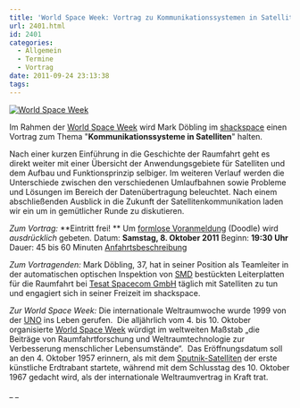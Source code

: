 ```yaml
---
title: 'World Space Week: Vortrag zu Kommunikationssystemen in Satelliten'
url: 2401.html
id: 2401
categories:
  - Allgemein
  - Termine
  - Vortrag
date: 2011-09-24 23:13:38
tags:
---
```


[![](https://blog.shackspace.de/wp-content/uploads/2011/09/keyvisual_3spalten1.jpg "World Space Week")](https://blog.shackspace.de/wp-content/uploads/2011/09/keyvisual_3spalten1.jpg)

Im Rahmen der [World Space Week](http://www.worldspaceweek.org/) wird Mark Döbling im [shackspace](https://blog.shackspace.de/?page_id=713) einen Vortrag zum Thema "**Kommunikationssysteme in Satelliten**" halten.

Nach einer kurzen Einführung in die Geschichte der Raumfahrt geht es direkt weiter mit einer Übersicht der Anwendungsgebiete für Satelliten und dem Aufbau und Funktionsprinzip selbiger.
Im weiteren Verlauf werden die Unterschiede zwischen den verschiedenen Umlaufbahnen sowie Probleme und Lösungen im Bereich der Datenübertragung beleuchtet.
Nach einem abschließenden Ausblick in die Zukunft der Satellitenkommunikation laden wir ein um in gemütlicher Runde zu diskutieren.

_Zum Vortrag:_
**Eintritt frei! ** Um [formlose Voranmeldung](http://www.doodle.com/npqaybcqgb5w66ve) (Doodle) wird _ausdrücklich_ gebeten.
Datum: **Samstag, 8\. Oktober 2011**
Beginn: **19:30 Uhr**
Dauer: 45 bis 60 Minuten
[Anfahrtsbeschreibung](https://blog.shackspace.de/?page_id=713)

_Zum Vortragenden:_
Mark Döbling, 37, hat in seiner Position als Teamleiter in der  automatischen optischen Inspektion von [SMD](https://secure.wikimedia.org/wikipedia/de/wiki/Surface-mounted_device) bestückten Leiterplatten für  die Raumfahrt bei [Tesat Spacecom GmbH](http://www.tesat.de/) täglich mit Satelliten zu tun und engagiert sich in seiner Freizeit im shackspace.

_Zur World Space Week:_
Die internationale Weltraumwoche wurde 1999 von der [UNO](https://secure.wikimedia.org/wikipedia/de/wiki/Vereinte_Nationen) ins Leben gerufen.  Die alljährlich vom 4\. bis 10\. Oktober organisierte [World Space Week](http://www.worldspaceweek.org/) würdigt im weltweiten Maßstab „die Beiträge von Raumfahrtforschung und Weltraumtechnologie zur Verbesserung menschlicher Lebensumstände“.  Das Eröffnungsdatum soll an den 4\. Oktober 1957 erinnern, als mit dem [Sputnik-Satelliten](https://secure.wikimedia.org/wikipedia/de/wiki/Sputnik) der erste künstliche Erdtrabant startete, während mit dem Schlusstag des 10\. Oktober 1967 gedacht wird, als der internationale Weltraumvertrag in Kraft trat.

_
_